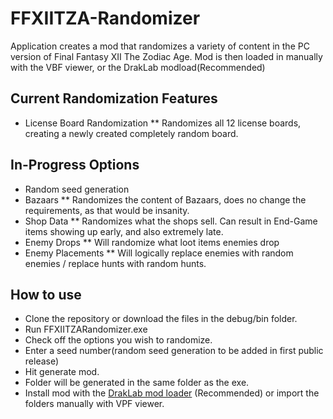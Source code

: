 # FFXIITZA-Randomizer

Application creates a mod that randomizes a variety of content in the PC version of Final Fantasy XII The Zodiac Age. Mod is then loaded in manually with the VBF viewer, or the DrakLab modload(Recommended)

## Current Randomization Features
* License Board Randomization
** Randomizes all 12 license boards, creating a newly created completely random board.

## In-Progress Options
* Random seed generation
* Bazaars
** Randomizes the content of Bazaars, does no change the requirements, as that would be insanity.
* Shop Data
** Randomizes what the shops sell. Can result in End-Game items showing up early, and also extremely late.
* Enemy Drops
** Will randomize what loot items enemies drop
* Enemy Placements
** Will logically replace enemies with random enemies / replace hunts with random hunts.
 
## How to use

* Clone the repository or download the files in the debug/bin folder.
* Run FFXIITZARandomizer.exe
* Check off the options you wish to randomize.
* Enter a seed number(random seed generation to be added in first public release) 
* Hit generate mod.
* Folder will be generated in the same folder as the exe.
* Install mod with the [DrakLab mod loader](https://www.nexusmods.com/finalfantasy12/mods/45) (Recommended) or import the folders manually with VPF viewer.
